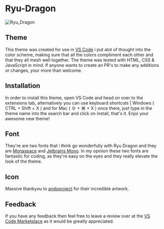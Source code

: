 # Ryu-Dragon

![Ryu_Dragon](https://github.com/user-attachments/assets/5fdbec17-c7b5-450e-a47e-a476cc3b133a)

## Theme

This theme was created for use in [VS Code](https://code.visualstudio.com/) i put alot of thought into the color scheme, making sure that all the colors compliment each other and that they all mesh well together. The theme was tested with HTML, CSS & JavaScript in mind. If anyone wants to create an PR's to make any additions or changes, your more than welcome.

## Installation

In order to install this theme, open VS Code and head on over to the extensions tab, alternatively you can use keyboard shortcuts | Windows ( CTRL + Shift + X ) and for Mac ( ⇧ + ⌘ + X ) once there, just type in the theme name into the search bar and click on install, that's it. Enjoi your awesome new theme!

## Font

They're are two fonts that i think go wonderfully with Ryu Dragon and they are [Monaspace](https://monaspace.githubnext.com/) and [Jetbrains Mono](https://www.jetbrains.com/lp/mono/). In my opinion these two fonts are fantastic for coding, as they're easy on the eyes and they really elevate the look of the theme.

## Icon

Massive thankyou to [andsproject](https://pixabay.com/vectors/dragon-katana-woman-fantasy-sword-7063556/) for their incredible artwork.

## Feedback

If you have any feedback then feel free to leave a review over at the [VS Code Marketplace]() as it would be greatly appreciated.
